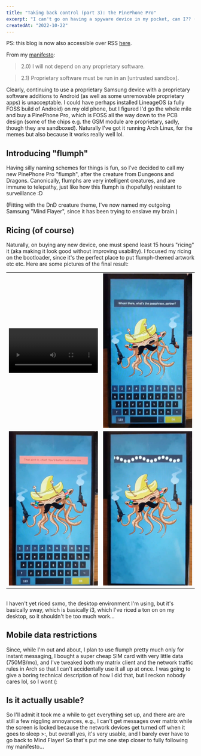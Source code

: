 ```yaml
---
title: "Taking back control (part 3): the PinePhone Pro"
excerpt: "I can't go on having a spyware device in my pocket, can I?? (I use arch btw)"
createdAt: "2022-10-22"
---
```


PS: this blog is now also accessible over RSS [here](https://ellie.clifford.lol/blog/rss.xml).

From my [manifesto](/documents/technology-usage-manifesto.html):

> 2.0) I will not depend on any proprietary software.

> 2.1) Proprietary software must be run in an [untrusted sandbox].

Clearly, continuing to use a proprietary Samsung device with a proprietary
software additions to Android (as well as some unremovable proprietary apps) is
unacceptable. I could have perhaps installed LineageOS (a fully FOSS build of
Android) on my old phone, but I figured I'd go the whole mile and buy a
PinePhone Pro, which is FOSS all the way down to the PCB design (some of the
chips e.g. the GSM module are proprietary, sadly, though they are sandboxed).
Naturally I've got it running Arch Linux, for the memes but also because it
works really well lol.

## Introducing "flumph"

Having silly naming schemes for things is fun, so I've decided to call my new
PinePhone Pro "flumph", after the creature from Dungeons and Dragons.
Canonically, flumphs are very intelligent creatures, and are immune to
telepathy, just like how this flumph is (hopefully) resistant to surveillance
:D

(Fitting with the DnD creature theme, I've now named my outgoing Samsung "Mind
Flayer", since it has been trying to enslave my brain.)

## Ricing (of course)

Naturally, on buying any new device, one must spend least 15 hours "ricing" it
(aka making it look good without improving usability). I focused my ricing on
the bootloader, since it's the perfect place to put flumph-themed artwork etc
etc. Here are some pictures of the final result:

<table class="noborder" style="border: none">
  <tr>
    <td style="width: 50%">
      <video style="width:100%" controls loop>
        <source src="/blog/taking-back-control-3/flumph-anim.mp4" type="video/mp4">
      </video>
    </td>
    <td style="width: 50%"><img style="width:100%" src="/blog/taking-back-control-3/flumph-unlock.png"
          alt="flumph's full disk encryption unlock screen">
    </td>
  <tr>
    <td style="width: 50%"><img style="width:100%" src="/blog/taking-back-control-3/flumph-incorrect.png"
             alt="flumph after a failed password">
    </td>
    <td style="width: 50%"><img style="width:100%" src="/blog/taking-back-control-3/flumph-unlocking.png"
            alt="flumph during encryption unlock">
    </td>
  </tr>
</table>

<br>
I haven't yet riced sxmo, the desktop environment I'm using, but it's basically
sway, which is basically i3, which I've riced a ton on on my desktop, so it
shouldn't be too much work...

## Mobile data restrictions

Since, while I'm out and about, I plan to use flumph pretty much only for
instant messaging, I bought a super cheap SIM card with very little data
(750MB/mo), and I've tweaked both my matrix client and the network traffic
rules in Arch so that I can't accidentally use it all up at once. I was going
to give a boring technical description of how I did that, but I reckon nobody
cares lol, so I wont (:

## Is it actually usable?

So I'll admit it took me a while to get everything set up, and there are are
still a few niggling annoyances, e.g., I can't get messages over matrix while
the screen is locked because the network devices get turned off when it goes to
sleep >:, but overall yes, it's very usable, and I barely ever have to go back
to Mind Flayer! So that's put me one step closer to fully following my
manifesto...
